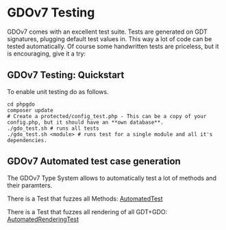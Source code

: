 # GDOv7 Testing

GDOv7 comes with an excellent test suite.
Tests are generated on GDT signatures, plugging default test values in.
This way a lot of code can be tested automatically.
Of course some handwritten tests are priceless,
but it is encouraging, give it a try:


## GDOv7 Testing: Quickstart

To enable unit testing do as follows.

    cd phpgdo
    composer update
    # Create a protected/config_test.php - This can be a copy of your config.php, but it should have an **own database**.
    ./gdo_test.sh # runs all tests
    ./gdo_test.sh <module> # runs test for a single module and all it's dependencies.

## GDOv7 Automated test case generation

The GDOv7 Type System allows to automatically test a lot of methods and their paramters.

There is a Test that fuzzes all Methods:
[AutomatedTest](../GDO/Tests/Test/AutomatedTest.php)

There is a Test that fuzzes all rendering of all GDT+GDO:
[AutomatedRenderingTest](../GDO/Tests/Test/AutomatedRenderingTest.php)
